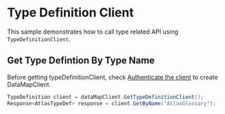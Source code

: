 # Type Definition Client

This sample demonstrates how to call type related API using `TypeDefinitionClient`.

## Get Type Defintion By Type Name

Before getting typeDefinitionClient, check [Authenticate the client](Sample00_AuthenticateClient.md) to create DataMapClient.

```C# Snippet:DataMapGetTypeByName
TypeDefinition client = dataMapClient.GetTypeDefinitionClient();
Response<AtlasTypeDef> response = client.GetByName("AtlasGlossary");
```